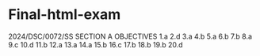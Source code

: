 # Final-html-exam
2024/DSC/0072/SS
SECTION A OBJECTIVES
1.a
2.d
3.a
4.b
5.a
6.b
7.b
8.a
9.c
10.d
11.b
12.a
13.a
14.a
15.b
16.c
17.b
18.b
19.b
20.d
